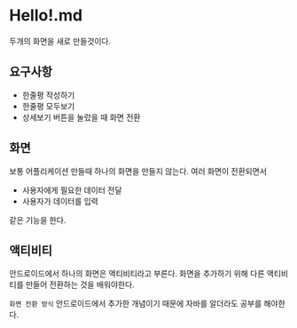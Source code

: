 #  Hello!.md

두개의 화면을 새로 만들것이다. 



## 요구사항

- 한줄평 작성하기
- 한줄평 모두보기
- 상세보기 버튼을 눌렀을 때 화면 전환

## 화면

보통 어플리케이션 만들때 하나의 화면을 만들지 않는다. 여러 화면이 전환되면서 

- 사용자에게 필요한 데이터 전달
- 사용자가 데이터를 입력

같은 기능을 한다.

## 액티비티

안드로이드에서 하나의 화면은 액티비티라고 부른다. 화면을 추가하기 위해 다른 액티비티를 만들어 전환하는 것을 배워야한다.

`화면 전환 방식` 안드로이드에서 추가한 개념이기 때문에  자바를 알더라도 공부를 해야한다.



